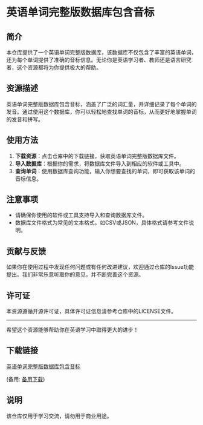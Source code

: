 # 英语单词完整版数据库包含音标

## 简介

本仓库提供了一个英语单词完整版数据库，该数据库不仅包含了丰富的英语单词，还为每个单词提供了准确的音标信息。无论你是英语学习者、教师还是语言研究者，这个资源都将为你提供极大的帮助。

## 资源描述

英语单词完整版数据库包含音标，涵盖了广泛的词汇量，并详细记录了每个单词的发音。通过使用这个数据库，你可以轻松地查找单词的音标，从而更好地掌握单词的发音和拼写。

## 使用方法

1. **下载资源**：点击仓库中的下载链接，获取英语单词完整版数据库文件。
2. **导入数据库**：根据你的需求，将数据库文件导入到相应的软件或工具中。
3. **查询单词**：使用数据库查询功能，输入你想要查找的单词，即可获取该单词的音标信息。

## 注意事项

- 请确保你使用的软件或工具支持导入和查询数据库文件。
- 数据库文件格式为常见的文本格式，如CSV或JSON，具体格式请参考文件说明。

## 贡献与反馈

如果你在使用过程中发现任何问题或有任何改进建议，欢迎通过仓库的Issue功能提出。我们非常乐意听取你的意见，并不断完善这个资源。

## 许可证

本资源遵循开源许可证，具体许可证信息请参考仓库中的LICENSE文件。

---

希望这个资源能够帮助你在英语学习中取得更大的进步！

## 下载链接
[英语单词完整版数据库包含音标](https://pan.quark.cn/s/31f6b08d4907) 

(备用: [备用下载](https://pan.baidu.com/s/17lQGNQAAggLrSpDHL-CeaA?pwd=1234))

## 说明

该仓库仅用于学习交流，请勿用于商业用途。
